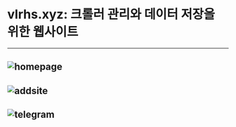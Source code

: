 # vlrhs.xyz: 크롤러 관리와 데이터 저장을 위한 웹사이트
---
![homepage](https://www.dropbox.com/s/1qfpdn9le3qx1tz/%EC%9B%B9%20%EC%BA%A1%EC%B2%98_5-12-2021_174217_vlrhs.xyz.jpeg?raw=1)
---
![addsite](https://www.dropbox.com/s/7c4wo6ha67e4ejp/%EC%9B%B9%20%EC%BA%A1%EC%B2%98_5-12-2021_17489_vlrhs.xyz.jpeg?raw=1)
---
![telegram](https://www.dropbox.com/s/mwgr9mv3tbkfml9/%ED%99%94%EB%A9%B4%20%EC%BA%A1%EC%B2%98%202021-12-05%20175435.png?raw=1)
---
